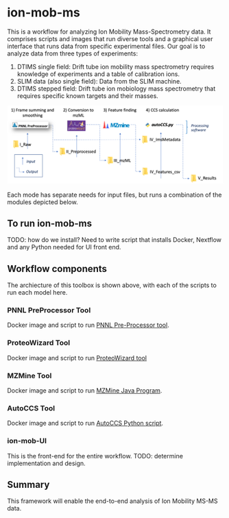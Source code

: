 # ion-mob-ms
This is a workflow for analyzing Ion Mobility Mass-Spectrometry data. It comprises scripts and images that run diverse tools and a graphical user interface that runs data from specific experimental files. Our goal is to analyze data from three types of experiments:
1. DTIMS single field: Drift tube ion mobility mass spectrometry requires knowledge of experiments and a table of calibration ions.
2. SLIM data (also single field): Data from the SLIM machine.
3. DTIMS stepped field: Drift tube ion mobiology mass spectrometry that requires specific known targets and their masses.

![workflow](./workflow.png)

Each mode has separate needs for input files, but runs a combination of the modules depicted below.

## To run ion-mob-ms

TODO: how do we install? Need to write script that installs Docker, Nextflow and any Python needed for UI front end.

## Workflow components
The archiecture of this toolbox is shown above, with each of the scripts to run each model here.

### PNNL PreProcessor Tool
Docker image and script to run [PNNL Pre-Processor tool](https://pnnl-comp-mass-spec.github.io/PNNL-PreProcessor).

### ProteoWizard Tool
Docker image and script to run [ProteoWizard tool](https://proteowizard.sourceforge.io/)

### MZMine Tool
Docker image and script to run [MZMine Java Program](http://mzmine.github.io/).

### AutoCCS Tool
Docker image and script to run [AutoCCS Python script](https://github.com/PNNL-Comp-Mass-Spec/AutoCCS).

### ion-mob-UI
This is the front-end for the entire workflow.  TODO: determine implementation and design.

## Summary
This framework will enable the end-to-end analysis of Ion Mobility MS-MS data.
